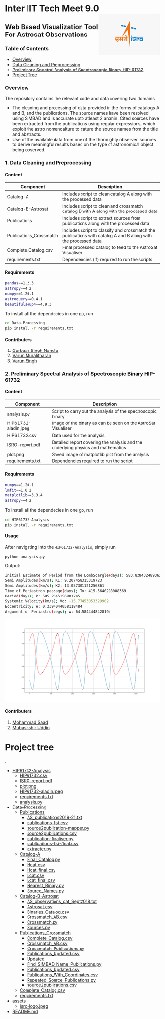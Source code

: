 # Inter IIT Tech Meet 9.0 <img src="assets/isro-logo.jpeg" width="200" align="right">
## Web Based Visualization Tool For Astrosat Observations

### Table of Contents
- [Overview](#overview)
- [Data Cleaning and Preprocessing](#1-data-cleaning-and-preprocessing)
- [Preliminary Spectral Analysis of Spectroscopic Binary HIP-61732](#2-preliminary-spectral-analysis-of-spectroscopic-binary-hip-61732)
- [Project Tree](#project-tree)

### Overview

The repository contains the relevant code and data covering two domains
- The cleaning and processing of data provided in the forms of catalogs A and B, and the publications. The source names have been resolved using SIMBAD and is accurate upto atleast 2 arcmin. Cited sources have been extracted from the publications using regular expressions, which exploit the astro nomencalture to cature the source names from the title and abstracts.
- Use of the available data from one of the thoroughly observed sources to derive meaningful results based on the type of astronomical object being observed.

### 1. Data Cleaning and Preprocessing

#### Content
| Component | Description |
| ---- | --- |
| Catalog-A | Includes script to clean catalog A along with the processed data |
| Catalog-B-Astrosat | Includes script to clean and crossmatch catalog B with A along with the processed data |
| Publications | Includes script to extract sources from publications along with the processed data  |
| Publications_Crossmatch | Includes script to classify and crossmatch the publications with catalog A and B along with the processed data |
| Complete_Catalog.csv | Final processed catalog to feed to the AstroSat Visualiser  |
| requirements.txt | Dependencies (if) required to run the scripts |

#### Requirements
```bash
pandas==1.2.3
astropy==4.2
numpy==1.20.1
astroquery==0.4.1
beautifulsoup4==4.9.3
```

To install all the dependecies in one go, run
```bash
cd Data-Processing
pip install -r requirements.txt
```


#### Contributers
1. [Gurbaaz Singh Nandra](https://github.com/gurbaaz27)
2. [Varun Muralitharan](https://github.com/Varun2501)
3. [Varun Singh](https://github.com/varunsng)

### 2. Preliminary Spectral Analysis of Spectroscopic Binary HIP-61732

#### Content
| Component | Description |
| ---- | --- |
| analysis.py | Script to carry out the analysis of the spectroscopic binary  |
| HIP61732-aladin.jpeg | Image of the binary as can be seen on the AstroSat Visualiser |
| HIP61732.csv | Data used for the analysis  |
| ISRO-report.pdf | Detailed report covering the analysis and the underlying physics and mathematics |
| plot.png | Saved image of matplotlib plot from the analysis  |
| requirements.txt | Dependencies required to run the script |

#### Requirements
```bash
numpy==1.20.1
lmfit==1.0.2
matplotlib==3.3.4
astropy==4.2
```

To install all the dependecies in one go, run
```bash
cd HIP61732-Analysis
pip install -r requirements.txt
```

#### Usage
After navigating into the `HIP61732-Analysis`, simply run
```
python analysis.py
```
Output: 
```bash 
Initial Estimate of Period from the LombScargle(days): 583.8284324893621
Semi Amplitudes(km/s); K1: 9.207458315319723
Semi Amplitudes(km/s); K2: 13.057301121256861
Time of Periastron passage(days); To: 415.5640298008369
Period(days); P: 595.2145156801245
Systemic Velocity(km/s); Vo: -15.77453053329902
Eccentricity; e: 0.3394044058118484
Argument of Periastro(degs); w: 64.5844448428194
```
<img src="HIP61732-Analysis/plot.png"></img>

#### Contributers
1. [Mohammad Saad](https://github.com/saad369)
2. [Mubashshir Uddin](https://github.com/meandme234)

# Project tree

.
 * [HIP61732-Analysis](./HIP61732-Analysis)
   * [HIP61732.csv](./HIP61732-Analysis/HIP61732.csv)
   * [ISRO-report.pdf](./HIP61732-Analysis/ISRO-report.pdf)
   * [plot.png](./HIP61732-Analysis/plot.png)
   * [HIP61732-aladin.jpeg](./HIP61732-Analysis/HIP61732-aladin.jpeg)
   * [requirements.txt](./HIP61732-Analysis/requirements.txt)
   * [analysis.py](./HIP61732-Analysis/analysis.py)
 * [Data-Processing](./Data-Processing)
   * [Publications](./Data-Processing/Publications)
     * [AS_publications2019-21.txt](./Data-Processing/Publications/AS_publications2019-21.txt)
     * [publications-list.csv](./Data-Processing/Publications/publications-list.csv)
     * [source2publication-mapper.py](./Data-Processing/Publications/source2publication-mapper.py)
     * [source2publications.csv](./Data-Processing/Publications/source2publications.csv)
     * [publication-finaliser.py](./Data-Processing/Publications/publication-finaliser.py)
     * [publications-list-final.csv](./Data-Processing/Publications/publications-list-final.csv)
     * [extracter.py](./Data-Processing/Publications/extracter.py)
   * [Catalog-A](./Data-Processing/Catalog-A)
     * [Final_Catalog.py](./Data-Processing/Catalog-A/Final_Catalog.py)
     * [Hcat.csv](./Data-Processing/Catalog-A/Hcat.csv)
     * [Hcat_final.csv](./Data-Processing/Catalog-A/Hcat_final.csv)
     * [Lcat.csv](./Data-Processing/Catalog-A/Lcat.csv)
     * [Lcat_final.csv](./Data-Processing/Catalog-A/Lcat_final.csv)
     * [Nearest_Binary.py](./Data-Processing/Catalog-A/Nearest_Binary.py)
     * [Source_Names.py](./Data-Processing/Catalog-A/Source_Names.py)
   * [Catalog-B-Astrosat](./Data-Processing/Catalog-B-Astrosat)
     * [AS_observations_cat_Sept2018.txt](./Data-Processing/Catalog-B-Astrosat/AS_observations_cat_Sept2018.txt)
     * [Astrosat.csv](./Data-Processing/Catalog-B-Astrosat/Astrosat.csv)
     * [Binaries_Catalog.csv](./Data-Processing/Catalog-B-Astrosat/Binaries_Catalog.csv)
     * [Crossmatch_AB.csv](./Data-Processing/Catalog-B-Astrosat/Crossmatch_AB.csv)
     * [Crossmatch.py](./Data-Processing/Catalog-B-Astrosat/Crossmatch.py)
     * [Sources.py](./Data-Processing/Catalog-B-Astrosat/Sources.py)
   * [Publications_Crossmatch](./Data-Processing/Publications_Crossmatch)
     * [Complete_Catalog.csv](./Data-Processing/Publications_Crossmatch/Complete_Catalog.csv)
     * [Crossmatch_AB.csv](./Data-Processing/Publications_Crossmatch/Crossmatch_AB.csv)
     * [Crossmatch_Publications.py](./Data-Processing/Publications_Crossmatch/Crossmatch_Publications.py)
     * [Publications_Updated.csv](./Data-Processing/Publications_Crossmatch/Publications_Updated.csv)
     * [Updated](./Data-Processing/Publications_Crossmatch/Updated)
     * [Find_SIMBAD_Name_Publications.py](./Data-Processing/Publications_Crossmatch/Updated/Find_SIMBAD_Name_Publications.py)
     * [Publications_Updated.csv](./Data-Processing/Publications_Crossmatch/Updated/Publications_Updated.csv)
     * [Publications_With_Coordinates.csv](./Data-Processing/Publications_Crossmatch/Updated/Publications_With_Coordinates.csv)
     * [Repeated_Source_Publications.py](./Data-Processing/Publications_Crossmatch/Updated/Repeated_Source_Publications.py)
     * [source2publications.csv](./Data-Processing/Publications_Crossmatch/Updated/source2publications.csv)
   * [Complete_Catalog.csv](./Data-Processing/Complete_Catalog.csv)
   * [requirements.txt](./Data-Processing/requirements.txt)
 * [assets](./assets)
   * [isro-logo.jpeg](./assets/isro-logo.jpeg)
 * [README.md](./README.md)
